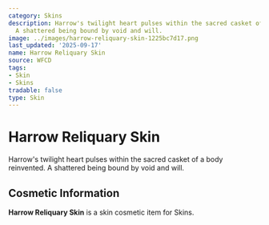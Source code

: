 ```yaml
---
category: Skins
description: Harrow's twilight heart pulses within the sacred casket of a body reinvented.
  A shattered being bound by void and will.
image: ../images/harrow-reliquary-skin-1225bc7d17.png
last_updated: '2025-09-17'
name: Harrow Reliquary Skin
source: WFCD
tags:
- Skin
- Skins
tradable: false
type: Skin
---
```


# Harrow Reliquary Skin

Harrow's twilight heart pulses within the sacred casket of a body reinvented. A shattered being bound by void and will.

## Cosmetic Information

**Harrow Reliquary Skin** is a skin cosmetic item for Skins.

